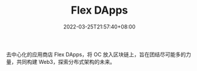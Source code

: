 ﻿---
weight: 
title: "Flex DApps"
description: "去中心化的应用商店 Flex DApps，将 OC 放入区块链上，旨在团结尽可能多的力量，共同构建 Web3，探索分布式架构的未来"
date: 2022-03-25T21:57:40+08:00
lastmod: 2022-03-25T16:45:40+08:00
draft: false
authors: ["Metabd"]
featuredImage: "flex-dapps.jpg"
link: ""
tags: ["研究机构","Flex DApps"]
categories: ["navigation"]
navigation: ["研究机构"]
lightgallery: true
toc: true
pinned: false
recommend: false
recommend1: false
---
去中心化的应用商店 Flex DApps，将 OC 放入区块链上，旨在团结尽可能多的力量，共同构建 Web3，探索分布式架构的未来。

